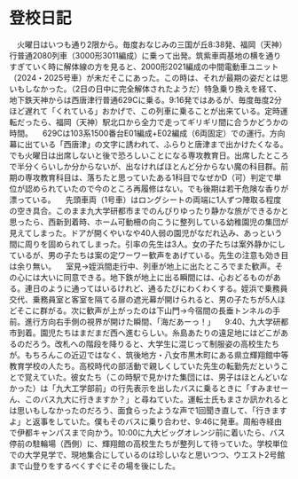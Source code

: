 # 登校日記

<div class="section">　火曜日はいつも通り2限から。毎度おなじみの三国が丘8:38発、福岡（天神）行普通2080列車（3000形3011編成）に乗って出発。筑紫車両基地の横を通りすぎていく時に解体線の方を見ると、2000形2021編成の中間電動車ユニット（2024・2025号車）が未だそこにあった。この時は、それが最期の姿だとは思いもしなかった。（2日の日中に完全解体されたようだ）特急乗り換えを経て、地下鉄天神からは西唐津行普通629Cに乗る。9:16発ではあるが、毎度毎度2分ほど遅れて「くれている」おかげで、この列車に乗ることが出来ている。定時運転だったら、福岡（天神）駅北口から全力で走ってギリギリ間に合うかどうかの時間。 　629Cは103系1500番台E01編成+E02編成（6両固定）での運行。方向幕に出ている「西唐津」の文字に誘われて、ふらりと唐津まで出かけたくなる。でも火曜日は出席しないと後で恐ろしいことになる専攻教育日。出席したところで半分くらいしか分からないが、出なければほとんど分からない魔の科目群。前期の専攻教育科目は、落ちたと思っていたある1科目でなぜかD（可）判定で単位が認められていたので今のところ再履修はない。でも後期は若干危険な香りが漂っている。 　先頭車両（1号車）はロングシートの両端に1人ずつ陣取る程度の空き具合。このまま九大学研都市までのんびりゆったり静かな旅ができるかと思ったら、西新到着時、ホーム可動柵の向こうに整列している幼稚園児の集団が見えてしまった。ドアが開くやいなや40人弱の園児がなだれ込み、あっという間に周りを固められてしまった。引率の先生は3人。女の子たちは案外静かにしているが、男の子たちは案の定ワーワー歓声をあげている。先生の注意も効き目は余り無い。 　室見→姪浜間走行中、列車が地上に出たところでまた歓声。その心には大いに同意できる。地下鉄が地上に出る瞬間には、心おどるものがある。連日のように通ってはいるけれど、通るたびにわくわくする。姪浜で乗務員交代、乗務員室と客室を隔てる扉の遮光幕が開けられると、男の子たちが5人ほどそこに群がる。次に歓声が上がったのは下山門→今宿間の長垂トンネルの手前。進行方向右手側の視界が開けた瞬間、「海だあーっ！」 　9:40、九大学研都市到着。園児たちはまだまだ西へ進むらしい。糸島あたりの遠足地にはどこがあるのだろう。改札への階段を降りると、大学生に混じって制服姿の高校生たちが。もちろんこの近辺ではなく、筑後地方・八女市黒木町にある県立輝翔館中等教育学校の人たち。高校時代の部活動で親しくしていた先生の転勤先だということで覚えていた。彼女たち（この時駅で見かけた集団には、男子はほとんどいなかった）は「九大工学部前」の行先表示を出したバスに乗るときに「すみませーん、このバス九大に行きますか？」と尋ねていた。運転士氏もまさか訊かれるとは思いもしなかったのだろう、面食らったような声で1回聞き直して、「行きますよ」と返事をしていた。僕もそのバスに乗り合わせ、9:46に発車。周船寺経由で伊都キャンパスまで向かう。10:00に九大ビッグオレンジ前に着いたら、バス停前の駐輪場（西側）に、輝翔館の高校生たちが整列して待っていた。学校単位での大学見学で、現地集合にしているのは珍しいなと思いつつ、ウエスト2号館まで山登りをするべくすぐにその場を後にした。</div>